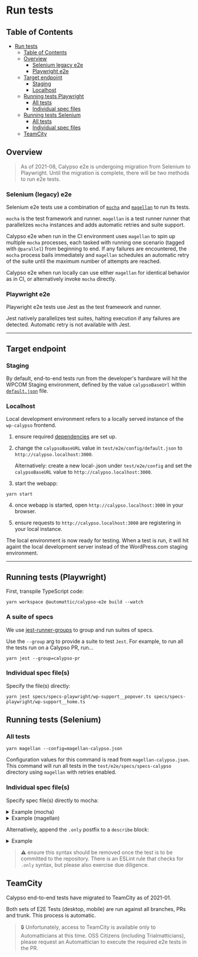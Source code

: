 # Run tests

## Table of Contents

<!-- TOC -->

- [Run tests](#run-tests)
  - [Table of Contents](#table-of-contents)
  - [Overview](#overview)
    - [Selenium legacy e2e](#selenium-legacy-e2e)
    - [Playwright e2e](#playwright-e2e)
  - [Target endpoint](#target-endpoint)
    - [Staging](#staging)
    - [Localhost](#localhost)
  - [Running tests Playwright](#running-tests-playwright)
    - [All tests](#all-tests)
    - [Individual spec files](#individual-spec-files)
  - [Running tests Selenium](#running-tests-selenium)
    - [All tests](#all-tests)
    - [Individual spec files](#individual-spec-files)
  - [TeamCity](#teamcity)

<!-- /TOC -->

## Overview

> As of 2021-08, Calypso e2e is undergoing migration from Selenium to Playwright. Until the migration is complete, there will be two methods to run e2e tests.

### Selenium (legacy) e2e

Selenium e2e tests use a combination of [`mocha`](https://mochajs.org/) and [`magellan`](https://github.com/TestArmada/magellan) to run its tests.

`mocha` is the test framework and runner.
`magellan` is a test runner runner that parallelizes `mocha` instances and adds automatic retries and suite support.

Calypso e2e when run in the CI environment uses `magellan` to spin up multiple `mocha` processes, each tasked with running one scenario (tagged with `@parallel`) from beginning to end. If any failures are encountered, the `mocha` process bails immediately and `magellan` schedules an automatic retry of the suite until the maximum number of attempts are reached.

Calypso e2e when run locally can use either `magellan` for identical behavior as in CI, or alternatively invoke `mocha` directly.

### Playwright e2e

Playwright e2e tests use Jest as the test framework and runner.

Jest natively parallelizes test suites, halting execution if any failures are detected. Automatic retry is not available with Jest.

---

## Target endpoint

### Staging

By default, end-to-end tests run from the developer's hardware will hit the WPCOM Staging environment, defined by the value `calypsoBaseUrl` within [`default.json`](config/default.json) file.

### Localhost

Local development environment refers to a locally served instance of the `wp-calypso` frontend.

1. ensure required [dependencies](setup.md#software-environment#steps) are set up.

2. change the `calypsoBaseURL` value in `test/e2e/config/default.json` to `http://calypso.localhost:3000`.

   Alternatively: create a new local-<name>.json under `test/e2e/config` and set the `calypsoBaseURL` value to `http://calypso.localhost:3000`.

3. start the webapp:

```shell
yarn start
```

4. once webapp is started, open `http://calypso.localhost:3000` in your browser.

5. ensure requests to `http://calypso.localhost:3000` are registering in your local instance.

The local environment is now ready for testing. When a test is run, it will hit againt the local development server instead of the WordPress.com staging environment.

---

## Running tests (Playwright)

First, transpile TypeScript code:

```
yarn workspace @automattic/calypso-e2e build --watch
```

### A suite of specs

We use [jest-runner-groups](https://github.com/eugene-manuilov/jest-runner-groups) to group and run suites of specs.

Use the `--group` arg to provide a suite to test `Jest`. For example, to run all the tests run on a Calypso PR, run...

```
yarn jest --group=calypso-pr
```

### Individual spec file(s)

Specify the file(s) directly:

```
yarn jest specs/specs-playwright/wp-support__popover.ts specs/specs-playwright/wp-support__home.ts
```

## Running tests (Selenium)

### All tests

```
yarn magellan --config=magellan-calypso.json
```

Configuration values for this command is read from `magellan-calypso.json`. This command will run all tests in the `test/e2e/specs/specs-calypso` directory using `magellan` with retries enabled.

### Individual spec file(s)

Specify spec file(s) directly to mocha:

<details>
<summary>Example (mocha)</summary>

```
yarn mocha specs/specs-wpcom/wp-calypso-gutenberg-coblocks-spec.js
```

</details>

<details>
<summary>Example (magellan)</summary>

```
yarn magellan --test=specs/specs-wpcom/wp-log-in-out-spec.js
```

</details>

Alternatively, append the `.only` postfix to a `describe` block:

<details>
<summary>Example</summary>

```
describe.only( 'Logging In and Out:', function() {
```

</details>

> :warning: ensure this syntax should be removed once the test is to be committed to the repository. There is an ESLint rule that checks for `.only` syntax, but please also exercise due diligence.

## TeamCity

Calypso end-to-end tests have migrated to TeamCity as of 2021-01.

Both sets of E2E Tests (desktop, mobile) are run against all branches, PRs and trunk. This process is automatic.

> :lock: Unfortunately, access to TeamCity is available only to Automatticians at this time. OSS Citizens (including Trialmatticians), please request an Automattician to execute the required e2e tests in the PR.
